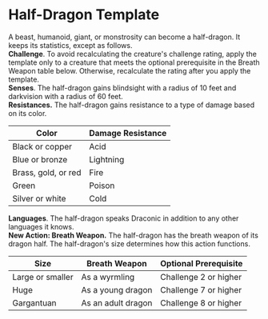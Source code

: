 
<!-- sources/gamemaster_rules/templates/halfdragon_template.md -->

# Half-Dragon Template

A beast, humanoid, giant, or monstrosity can become a half-dragon. It keeps its statistics, except as follows.    
**Challenge**. To avoid recalculating the creature's challenge rating, apply the template only to a creature that meets the optional prerequisite in the Breath Weapon table below. Otherwise, recalculate the rating after you apply the template.    
**Senses**. The half-dragon gains blindsight with a radius of 10 feet and darkvision with a radius of 60 feet.    
**Resistances.** The half-dragon gains resistance to a type of damage based on its color. 

| Color               | Damage Resistance |
|---------------------|-------------------|
| Black or copper     | Acid              |
| Blue or bronze      | Lightning         |
| Brass, gold, or red | Fire              |
| Green               | Poison            |
| Silver or white     | Cold              |

**Languages**. The half-dragon speaks Draconic in addition to any other languages it knows.    
**New Action: Breath Weapon.** The half-dragon has the breath weapon of its dragon half. The half-dragon's size determines how this action functions.

| Size             | Breath Weapon      | Optional Prerequisite |
|------------------|--------------------|-----------------------|
| Large or smaller | As a wyrmling      | Challenge 2 or higher |
| Huge             | As a young dragon  | Challenge 7 or higher |
| Gargantuan       | As an adult dragon | Challenge 8 or higher |


